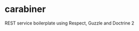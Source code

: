 carabiner
=========

REST service boilerplate using Respect, Guzzle and Doctrine 2

<!---
Install Composer
$ php composer.phar install

Install Gulp (locally)
$ npm install --save-dev gulp

Install Gulp libraries
$ npm install gulp-jshint gulp-sass gulp-concat gulp-uglify gulp-rename --save-dev
-->